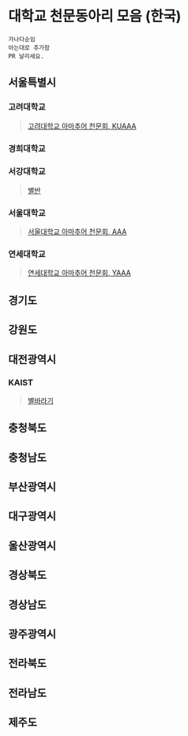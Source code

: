 # 대학교 천문동아리 모음 (한국)

``` 
가나다순임
아는대로 추가함
PR 날리세요.
```

## 서울특별시
### 고려대학교
> [고려대학교 아마추어 천문회, KUAAA](https://www.facebook.com/KUAAA1982)

### 경희대학교
> 

### 서강대학교
> [별반](https://sogang-astronomy.github.io)

### 서울대학교
> [서울대학교 아마추어 천문회, AAA](https://www.snuaaa.net)

### 연세대학교
> [연세대학교 아마추어 천문회, YAAA](https://www.facebook.com/YAAA1985)

## 경기도

## 강원도

## 대전광역시
### KAIST
> [별바라기](http://starflower.club/)

## 충청북도

## 충청남도

## 부산광역시

## 대구광역시

## 울산광역시

## 경상북도

## 경상남도

## 광주광역시

## 전라북도

## 전라남도

## 제주도
